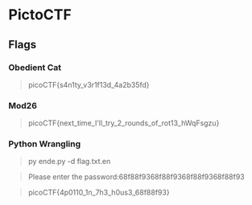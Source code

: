 # PictoCTF

## Flags


### Obedient Cat

> picoCTF{s4n1ty_v3r1f13d_4a2b35fd}

### Mod26
> picoCTF{next_time_I'll_try_2_rounds_of_rot13_hWqFsgzu}

### Python Wrangling
> py ende.py -d flag.txt.en  


> Please enter the password:68f88f9368f88f9368f88f9368f88f93  


> picoCTF{4p0110_1n_7h3_h0us3_68f88f93}  